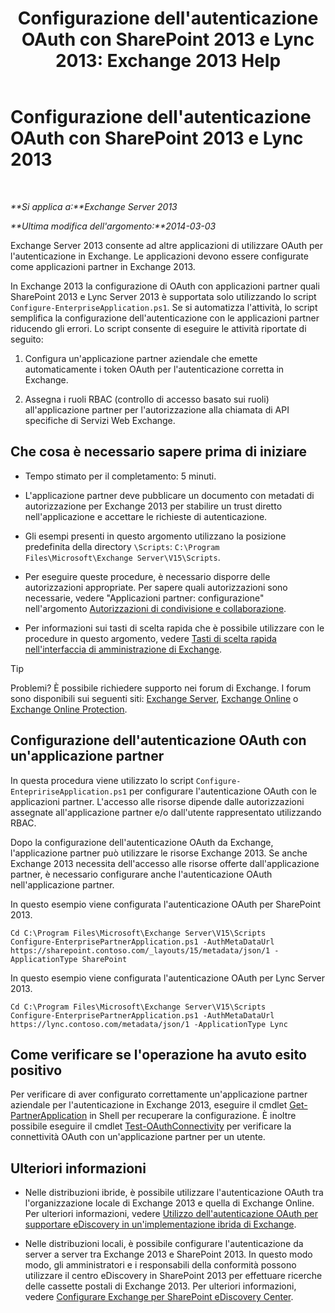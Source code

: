 ﻿---
title: "Configurazione dell'autenticazione OAuth con SharePoint 2013 e Lync 2013: Exchange 2013 Help"
TOCTitle: Configurazione dell'autenticazione OAuth con SharePoint 2013 e Lync 2013
ms:assetid: ca3c78a3-80cc-4df2-859f-0106bbd57a07
ms:mtpsurl: https://technet.microsoft.com/it-it/library/JJ649094(v=EXCHG.150)
ms:contentKeyID: 50481688
ms.date: 05/22/2018
mtps_version: v=EXCHG.150
ms.translationtype: MT
---

# Configurazione dell'autenticazione OAuth con SharePoint 2013 e Lync 2013

 

_**Si applica a:**Exchange Server 2013_

_**Ultima modifica dell'argomento:**2014-03-03_

Exchange Server 2013 consente ad altre applicazioni di utilizzare OAuth per l'autenticazione in Exchange. Le applicazioni devono essere configurate come applicazioni partner in Exchange 2013.

In Exchange 2013 la configurazione di OAuth con applicazioni partner quali SharePoint 2013 e Lync Server 2013 è supportata solo utilizzando lo script `Configure-EnterpriseApplication.ps1`. Se si automatizza l'attività, lo script semplifica la configurazione dell'autenticazione con le applicazioni partner riducendo gli errori. Lo script consente di eseguire le attività riportate di seguito:

1.  Configura un'applicazione partner aziendale che emette automaticamente i token OAuth per l'autenticazione corretta in Exchange.

2.  Assegna i ruoli RBAC (controllo di accesso basato sui ruoli) all'applicazione partner per l'autorizzazione alla chiamata di API specifiche di Servizi Web Exchange.

## Che cosa è necessario sapere prima di iniziare

  - Tempo stimato per il completamento: 5 minuti.

  - L'applicazione partner deve pubblicare un documento con metadati di autorizzazione per Exchange 2013 per stabilire un trust diretto nell'applicazione e accettare le richieste di autenticazione.

  - Gli esempi presenti in questo argomento utilizzano la posizione predefinita della directory `\Scripts`: `C:\Program Files\Microsoft\Exchange Server\V15\Scripts`.

  - Per eseguire queste procedure, è necessario disporre delle autorizzazioni appropriate. Per sapere quali autorizzazioni sono necessarie, vedere "Applicazioni partner: configurazione" nell'argomento [Autorizzazioni di condivisione e collaborazione](sharing-and-collaboration-permissions-exchange-2013-help.md).

  - Per informazioni sui tasti di scelta rapida che è possibile utilizzare con le procedure in questo argomento, vedere [Tasti di scelta rapida nell'interfaccia di amministrazione di Exchange](keyboard-shortcuts-in-the-exchange-admin-center-exchange-online-protection-help.md).


> [!TIP]
> Problemi? È possibile richiedere supporto nei forum di Exchange. I forum sono disponibili sui seguenti siti: <A href="https://go.microsoft.com/fwlink/p/?linkid=60612">Exchange Server</A>, <A href="https://go.microsoft.com/fwlink/p/?linkid=267542">Exchange Online</A> o <A href="https://go.microsoft.com/fwlink/p/?linkid=285351">Exchange Online Protection</A>.



## Configurazione dell'autenticazione OAuth con un'applicazione partner

In questa procedura viene utilizzato lo script `Configure-EntepririseApplication.ps1` per configurare l'autenticazione OAuth con le applicazioni partner. L'accesso alle risorse dipende dalle autorizzazioni assegnate all'applicazione partner e/o dall'utente rappresentato utilizzando RBAC.

Dopo la configurazione dell'autenticazione OAuth da Exchange, l'applicazione partner può utilizzare le risorse Exchange 2013. Se anche Exchange 2013 necessita dell'accesso alle risorse offerte dall'applicazione partner, è necessario configurare anche l'autenticazione OAuth nell'applicazione partner.

In questo esempio viene configurata l'autenticazione OAuth per SharePoint 2013.

    Cd C:\Program Files\Microsoft\Exchange Server\V15\Scripts
    Configure-EnterprisePartnerApplication.ps1 -AuthMetaDataUrl https://sharepoint.contoso.com/_layouts/15/metadata/json/1 -ApplicationType SharePoint

In questo esempio viene configurata l'autenticazione OAuth per Lync Server 2013.

    Cd C:\Program Files\Microsoft\Exchange Server\V15\Scripts
    Configure-EnterprisePartnerApplication.ps1 -AuthMetaDataUrl https://lync.contoso.com/metadata/json/1 -ApplicationType Lync

## Come verificare se l'operazione ha avuto esito positivo

Per verificare di aver configurato correttamente un'applicazione partner aziendale per l'autenticazione in Exchange 2013, eseguire il cmdlet [Get-PartnerApplication](https://technet.microsoft.com/it-it/library/jj218721\(v=exchg.150\)) in Shell per recuperare la configurazione. È inoltre possibile eseguire il cmdlet [Test-OAuthConnectivity](https://technet.microsoft.com/it-it/library/jj218623\(v=exchg.150\)) per verificare la connettività OAuth con un'applicazione partner per un utente.

## Ulteriori informazioni

  - Nelle distribuzioni ibride, è possibile utilizzare l'autenticazione OAuth tra l'organizzazione locale di Exchange 2013 e quella di Exchange Online. Per ulteriori informazioni, vedere [Utilizzo dell'autenticazione OAuth per supportare eDiscovery in un'implementazione ibrida di Exchange](using-oauth-authentication-to-support-ediscovery-in-an-exchange-hybrid-deployment-exchange-2013-help.md).

  - Nelle distribuzioni locali, è possibile configurare l'autenticazione da server a server tra Exchange 2013 e SharePoint 2013. In questo modo modo, gli amministratori e i responsabili della conformità possono utilizzare il centro eDiscovery in SharePoint 2013 per effettuare ricerche delle cassette postali di Exchange 2013. Per ulteriori informazioni, vedere [Configurare Exchange per SharePoint eDiscovery Center](configure-exchange-for-sharepoint-ediscovery-center-exchange-2013-help.md).

